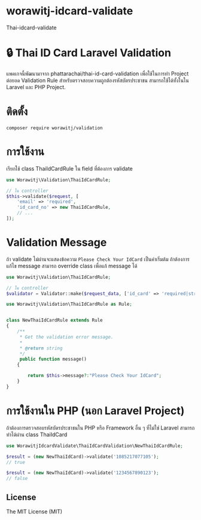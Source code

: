 # worawitj-idcard-validate
Thai-idcard-validate

# <a id="introduction"></a> 🔒 Thai ID Card Laravel Validation

แพคเกจนี้พัฒนามาจาก phattarachai/thai-id-card-validation เพื่อใช้ในการทำ Project ต่อยอด
Validation Rule สำหรับตรวจสอบความถูกต้องรหัสบัตรประชาชน สามารถใช้ได้ทั้งในใน Laravel และ PHP Project.

# <a id="installation"></a> ติดตั้ง

```
composer require worawitj/validation
```

# <a id="usage"></a> การใช้งาน

เรียกใช้ class ThaiIdCardRule ใน field ที่ต้องการ validate

```php
use Worawitj\Validation\ThaiIdCardRule;

// ใน controller
$this->validate($request, [
    'email' => 'required',
    'id_card_no' => new ThaiIdCardRule,
    // ... 
]);

```


# <a id="usage"></a> Validation Message

ถ้า validate ไม่ผ่านจะแสดงข้อความ `Please Check Your IdCard` เป็นค่าเริ่มต้ม ถ้าต้องการแก้ไข message สามารถ override
class เพื่อแก้ message ได้

```php
use Worawitj\Validation\ThaiIdCardRule;

// ใน controller
$validator = Validator::make($request_data, ['id_card' => 'required|string|new ThaiIdCardRule('IdCard is not Valid',$request)']);

```

```php
use Worawitj\Validation\ThaiIdCardRule as Rule;


class NewThaiIdCardRule extends Rule
{
    /**
     * Get the validation error message.
     *
     * @return string
     */
     public function message()
    {

        return $this->message?:"Please Check Your IdCard";
    }
}

```

# การใช้งานใน PHP (นอก Laravel Project)

ถ้าต้องการตรวจสอบรหัสบัตรประชาชนใน PHP หรือ Framework อื่น ๆ ที่ไม่ใช่ Laravel สามารถทำได้ผ่าน class ThaiIdCard

```php
use WorawitjIdcardValidate\ThaiIdCardValidation\NewThaiIdCardRule;

$result = (new NewThaiIdCard)->validate('1085217077105');
// true

$result = (new NewThaiIdCard)->validate('1234567890123');
// false

```

## License

The MIT License (MIT)
